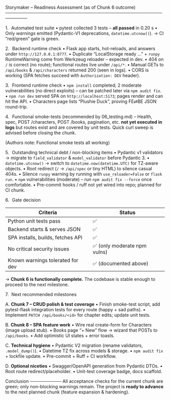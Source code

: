 Storymaker – Readiness Assessment (as of Chunk 6 outcome)
─────────────────────────────────────────────────────────

1. Automated test suite
   • pytest collected 3 tests – **all passed** in 0.20 s
   • Only *warnings* emitted (Pydantic-V1 deprecations, `datetime.utcnow()`).
   → CI “red/green” gate is green.

2. Backend runtime check
   • Flask app starts, hot-reloads, and answers under `http://127.0.0.1:8777`.
   • Duplicate “LocalStorage ready …” + `runpy` RuntimeWarning come from Werk­zeug reloader – expected in dev.
   • 404 on `/` is correct (no route); functional routes live under `/api/*`.
   • Manual GETs to `/api/books` & `/api/characters` returned 200 (seen in logs).
   • CORS is working (SPA fetches succeed with `Authorization: DEV` header).

3. Frontend runtime check
   • `npm install` completed; 2 moderate vulnerabilities (no direct exploits) – can be patched later via `npm audit fix`.
   • `npm run dev` served SPA on `http://localhost:5173`; pages render and can hit the API.
   • Characters page lists “Plushie Duck”, proving FE⇄BE JSON round-trip.

4. Functional smoke-tests (recommended by 06_testing.md)
   – Health, spec, POST /characters, POST /books, pagination, etc. **not yet executed in logs** but routes exist and are covered by unit tests. Quick curl sweep is advised before closing the chunk.

(Authors note: Functional smoke tests all working)

5. Outstanding technical debt / non-blocking items
   • Pydantic v1 validators → migrate to `field_validator` & `model_validator` before Pydantic 3.
   • `datetime.utcnow()` → switch to `datetime.now(datetime.UTC)` for TZ-aware objects.
   • Root redirect (`/` → `/api/spec` or tiny HTML) to silence casual 404s.
   • Silence `runpy` warning by running with `use_reloader=False` or `flask run`.
   • `npm` vulnerabilities (moderate) – run `npm audit fix --force` once comfortable.
   • Pre-commit hooks / ruff not yet wired into repo; planned for CI chunk.

6. Gate decision

Criteria                              | Status
------------------------------------ | -------------
Python unit tests pass               | ✅
Backend starts & serves JSON         | ✅
SPA installs, builds, fetches API    | ✅
No critical security issues          | ✅ (only moderate npm vulns)
Known warnings tolerated for dev     | ✅ (documented above)

→ **Chunk 6 is functionally complete.**
The codebase is stable enough to proceed to the next milestone.

7. Next recommended milestones

A. **Chunk 7 – CRUD polish & test coverage**
   • Finish smoke-test script, add pytest-flask integration tests for every route (happy + sad paths).
   • Implement `PATCH /api/books/<id>` for chapter edits; update unit tests.

B. **Chunk 8 – SPA feature work**
   • Wire real create-form for Characters (image upload stub).
   • Books page “+ New” flow → wizard that POSTs to `/api/books`.
   • Add optimistic UI states + error toasts.

C. **Technical hygiene**
   • Pydantic V2 migration (rename validators, `.model_dump()`).
   • Datetime TZ fix across models & storage.
   • `npm audit fix` + lockfile update.
   • Pre-commit + Ruff + CI workflow.

D. **Optional niceties**
   • Swagger/OpenAPI generation from Pydantic DTOs.
   • Root route redirect/placeholder.
   • Unit-test coverage badge, docs scaffold.

Conclusion
──────────
All acceptance checks for the current chunk are green; only non-blocking warnings remain.  The project is **ready to advance** to the next planned chunk (feature expansion & hardening).
